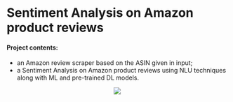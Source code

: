 # Sentiment Analysis on Amazon product reviews

#### Project contents:
- an Amazon review scraper based on the ASIN given in input;
- a Sentiment Analysis on Amazon product reviews using NLU techniques along with ML and pre-trained DL models.


<p align="center">
  <img src="https://media.geeksforgeeks.org/wp-content/cdn-uploads/20210722215846/sentiment-analysis.jpg">
</p>
